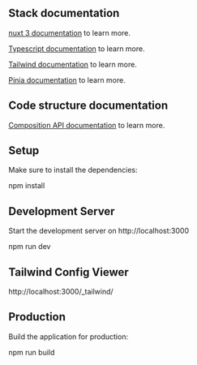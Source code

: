 ## Stack documentation
[nuxt 3 documentation](https://v3.nuxtjs.org) to learn more.

[Typescript documentation](https://www.typescriptlang.org) to learn more.

[Tailwind documentation](https://tailwindcss.com) to learn more.

[Pinia documentation](https://pinia.vuejs.org) to learn more.


## Code structure documentation
[Composition API documentation](https://vuejs.org/guide/extras/composition-api-faq.html) to learn more.

## Setup
Make sure to install the dependencies:

npm install

## Development Server
Start the development server on http://localhost:3000

npm run dev

## Tailwind Config Viewer
http://localhost:3000/_tailwind/

## Production
Build the application for production:

npm run build
